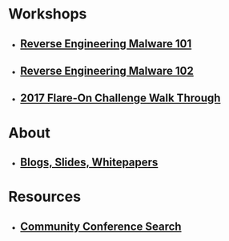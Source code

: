 # Workshops #
- ## [Reverse Engineering Malware 101](https://nobarxtx.github.io/RE101/) ##
- ## [Reverse Engineering Malware 102](https://nobarxtx.github.io/RE102/) ##
- ## [2017 Flare-On Challenge Walk Through](https://nobarxtx.github.io/flareon4/) ##
# About #
- ## [Blogs, Slides, Whitepapers](https://nobarxtx.github.io/content/) ##
# Resources #
- ## [Community Conference Search](https://nobarxtx.github.io/community/search.html) ##
